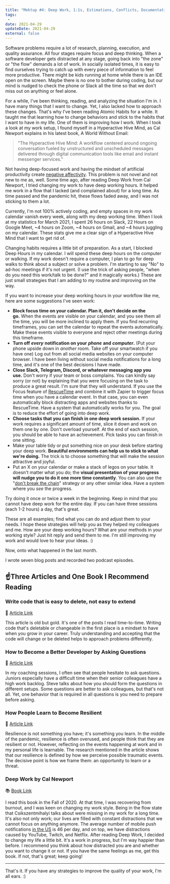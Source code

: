 ```yaml
---
title: "Mektup #4: Deep Work, 1:1s, Estimations, Conflicts, Documentation, Protective Leadership"
tags:
 -
date: 2021-04-29
updateDate: 2021-04-29
external: false
---
```


Software problems require a lot of research, planning, execution, and quality assurance. All four stages require focus and deep thinking. When a software developer gets distracted at any stage, going back into "the zone" or "the flow" demands a lot of work. In socially isolated times, it is easy to find ourselves trying to catch up with every piece of information to feel more productive. There might be kids running at home while there is an IDE open on the screen. Maybe there is no one to bother during coding, but our mind is nudged to check the phone or Slack all the time so that we don't miss out on anything or feel alone.

For a while, I've been thinking, reading, and analyzing the situation I'm in. I have many things that I want to change. Yet, I also lacked how to approach these changes. That's why I've been reading Atomic Habits for a while. It taught me that learning how to change behaviors and stick to the habits that I want to have in my life. One of them is improving how I work. When I took a look at my work setup, I found myself in a Hyperactive Hive Mind, as Cal Newport explains in his latest book, A World Without Email:

> "The Hyperactive Hive Mind: A workflow centered around ongoing conversation fueled by unstructured and unscheduled messages delivered through digital communication tools like email and instant messenger services."

Not having deep-focused work and having the mindset of artificial productivity create [negative affectivity](https://dictionary.apa.org/negative-affect). This problem is not novel and not new to me as, well. Some time ago, after reading Deep Work from Cal Newport, I tried changing my work to have deep working hours. It helped me work in a flow that I lacked (and complained about) for a long time. As time passed and the pandemic hit, these flows faded away, and I was not sticking to them a lot.

Currently, I'm not 100% actively coding, and empty spaces in my work calendar vanish every week, along with my deep working time. When I look at my statistics for March 2021, I spent 26 hours on Slack, 22 Hours on Google Meet, ~4 hours on Zoom, ~4 hours on Gmail, and ~4 hours juggling on my calendar. These stats give me a clear sign of a Hyperactive Hive Mind that I want to get rid of.

Changing habits requires a little bit of preparation. As a start, I blocked Deep Hours in my calendar. I will spend these deep hours on the computer or walking. If my work doesn't require a computer, I plan to go for deep walks to think about a subject or solve a problem. I'm starting to say "No" to ad-hoc meetings if it's not urgent. (I use the trick of asking people, "when do you need this work/talk to be done?" and it magically works.) These are just small strategies that I am adding to my routine and improving on the way.

If you want to increase your deep working hours in your workflow like me, here are some suggestions I've seen work:

- **Block focus time on your calendar. Plan it, don't decide on the go.** When the events are visible on your calendar, and you see them all the time, you will be more inclined to apply them. If you find recurring timeframes, you can set the calendar to repeat the events automatically. Make these events visible to everyone and reject other meetings during this timeframe.
- **Turn off** _**every**_ **notification on your** _**phone**_ **and** _**computer**_**.** (Put your phone upside down in _another_ room. Take off your smartwatch if you have one) Log out from all social media websites on your computer browser. I have been living without social media notifications for a long time, and it's one of the best decisions I have made.
- **Close Slack, Telegram, Discord, or whatever messaging app you use.** Don't worry if your team or boss complains. You can kindly say sorry (or not) by explaining that you were focusing on the task to produce a great result. I'm sure that they will understand. If you use the Focus feature of [RescueTime](https://www.rescuetime.com/ref/1098870) and combine it with Zapier to trigger focus time when you have a calendar event. In that case, you can even automatically block distracting apps and websites thanks to RescueTime. Have a system that automatically works for you. The goal is to reduce the effort of going into deep work.
- **Choose tasks that you can finish in one deep work session.** If your work requires a significant amount of time, slice it down and work on them one by one. Don't overload yourself. At the end of each session, you should be able to have an achievement. Pick tasks you can finish in one sitting.
- Make your table tidy or put something nice on your desk before starting your deep work. **Beautiful environments can help us to stick to what we're doing.** The trick is to choose something that will make the session attractive and joyful.
- Put an X on your calendar or make a stack of legos on your table. It doesn't matter what you do; the **visual presentation of your progress will nudge you to do it one more time constantly**. You can also use the "[don't break the chain](https://lifehacker.com/jerry-seinfelds-productivity-secret-281626)" strategy or any other similar idea. Have a system where you _see_ the progress.

Try doing it once or twice a week in the beginning. Keep in mind that you cannot have deep work for the entire day. If you can have three sessions (each 1-2 hours) a day, that's great.

These are all examples; find what you can do and adjust them to your needs. I hope these strategies will help you as they helped my colleagues and me. How are your deep working hours? What are your methods in your working style? Just hit reply and send them to me. I'm still improving my work and would love to hear your ideas. :)

Now, onto what happened in the last month.

I wrote seven blog posts and recorded two podcast episodes.

## ☝Three Articles and One Book I Recommend Reading

### Write code that is easy to delete, not easy to extend

🔖 [Article Link](https://programmingisterrible.com/post/139222674273/how-to-write-disposable-code-in-large-systems)​

This article is old but gold. It's one of the posts I read time-to-time. Writing code that's deletable or changeable in the first place is a mindset to have when you grow in your career. Truly understanding and accepting that the code will change or be deleted helps to approach problems differently.

### How to Become a Better Developer by Asking Questions

🔖 [Article Link](https://www.stevejgordon.co.uk/how-to-become-a-better-developer-by-asking-questions)​

In my coaching sessions, I often see that people hesitate to ask questions. Juniors especially have a difficult time when their senior colleagues have a high work backlog. Steve talks about how you should form the questions in different setups. Some questions are better to ask colleagues, but that's not all. Yet, one behavior that is required in all questions is you need to prepare before asking.

### How People Learn to Become Resilient

🔖 [Article Link](https://www.newyorker.com/science/maria-konnikova/the-secret-formula-for-resilience)​

Resilience is not something you have; it's something you learn. In the middle of the pandemic, resilience is often overused, and people think that they are resilient or not. However, reflecting on the events happening at work and in my personal life is learnable. The research mentioned in the article shows that our resilience is defined by how we perceive possible traumatic events. The decisive point is how we frame them: an opportunity to learn or a threat.

### Deep Work by Cal Newport

📚 [Book Link](https://www.calnewport.com/books/deep-work/)​

I read this book in the Fall of 2020. At that time, I was recovering from burnout, and I was keen on changing my work style. Being in the flow state that Csikszentmihalyi talks about were missing in my work for a long time. It's also not only work; our lives are filled with constant distractions that we cannot focus on anything anymore. The average number of mobile push notifications [in the US](https://www.businessofapps.com/marketplace/push-notifications/research/push-notifications-statistics/) is 46 per day, and on top, we have distractions caused by YouTube, Twitch, and Netflix. After reading Deep Work, I decided to change my life a little bit. It's a work in progress, but I'm way happier than before. I recommend you think about how distracted you are and whether you want to change it or not. If you have the same feelings as me, get this book. If not, that's great; keep going!

---

That's it. If you have any strategies to improve the quality of your work, I'm all ears. :)

